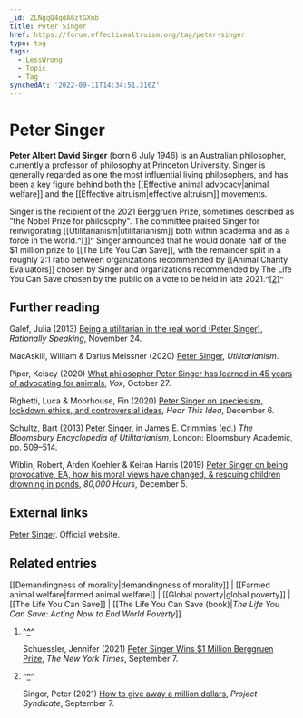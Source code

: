 ```yaml
---
_id: ZLNgqQ4qdA6ztGXnb
title: Peter Singer
href: https://forum.effectivealtruism.org/tag/peter-singer
type: tag
tags:
  - LessWrong
  - Topic
  - Tag
synchedAt: '2022-09-11T14:34:51.316Z'
---
```

# Peter Singer

**Peter Albert David Singer** (born 6 July 1946) is an Australian philosopher, currently a professor of philosophy at Princeton University. Singer is generally regarded as one the most influential living philosophers, and has been a key figure behind both the [[Effective animal advocacy|animal welfare]] and the [[Effective altruism|effective altruism]] movements.

Singer is the recipient of the 2021 Berggruen Prize, sometimes described as "the Nobel Prize for philosophy". The committee praised Singer for reinvigorating [[Utilitarianism|utilitarianism]] both within academia and as a force in the world.^[\[1\]](#fnrwl1zxaaqtn)^ Singer announced that he would donate half of the $1 million prize to [[The Life You Can Save]], with the remainder split in a roughly 2:1 ratio between organizations recommended by [[Animal Charity Evaluators]] chosen by Singer and organizations recommended by The Life You Can Save chosen by the public on a vote to be held in late 2021.^[\[2\]](#fnjrmg11u18l)^

Further reading
---------------

Galef, Julia (2013) [Being a utilitarian in the real world (Peter Singer)](http://rationallyspeakingpodcast.org/97-being-a-utilitarian-in-the-real-world-peter-singer/), *Rationally Speaking*, November 24.

MacAskill, William & Darius Meissner (2020) [Peter Singer](https://www.utilitarianism.net/utilitarian-thinker/peter-singer), *Utilitarianism*.

Piper, Kelsey (2020) [What philosopher Peter Singer has learned in 45 years of advocating for animals](https://www.vox.com/future-perfect/2020/10/27/21529060/animal-rights-philosopher-peter-singer-why-vegan-book), *Vox*, October 27.

Righetti, Luca & Moorhouse, Fin (2020) [Peter Singer on speciesism, lockdown ethics, and controversial ideas](https://hearthisidea.com/episodes/peter), *Hear This Idea*, December 6.

Schultz, Bart (2013) [Peter Singer](https://www.bloomsburycollections.com/book/the-bloomsbury-encyclopedia-of-utilitarianism), in James E. Crimmins (ed.) *The Bloomsbury Encyclopedia of Utilitarianism*, London: Bloomsbury Academic, pp. 509–514.

Wiblin, Robert, Arden Koehler & Keiran Harris (2019) [Peter Singer on being provocative, EA, how his moral views have changed, & rescuing children drowning in ponds](https://80000hours.org/podcast/episodes/peter-singer-advocacy-and-the-life-you-can-save/), *80,000 Hours*, December 5.

External links
--------------

[Peter Singer](https://petersinger.info/). Official website.

Related entries
---------------

[[Demandingness of morality|demandingness of morality]] | [[Farmed animal welfare|farmed animal welfare]] | [[Global poverty|global poverty]] | [[The Life You Can Save]] | [[The Life You Can Save (book)|*The Life You Can Save: Acting Now to End World Poverty*]]

1.  ^**[^](#fnrefrwl1zxaaqtn)**^
    
    Schuessler, Jennifer (2021) [Peter Singer Wins $1 Million Berggruen Prize](https://www.nytimes.com/2021/09/07/arts/peter-singer-berggruen-prize.html), *The New York Times*, September 7.
    
2.  ^**[^](#fnrefjrmg11u18l)**^
    
    Singer, Peter (2021) [How to give away a million dollars](https://www.project-syndicate.org/commentary/how-to-give-away-a-million-dollars-by-peter-singer-2021-09), *Project Syndicate*, September 7.